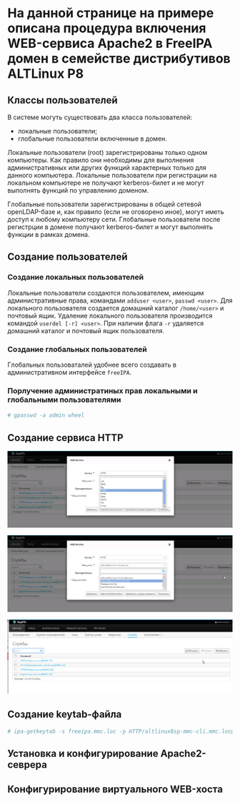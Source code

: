 # На данной странице на примере описана процедура включения WEB-сервиса Apache2 в FreeIPA домен в семействе дистрибутивов ALTLinux P8

## Классы пользователей
В системе могуть существовать два класса пользователей:
- локальные пользователи;
- глобальные пользователи включенные в домен.

Локальные пользователи (root) зарегистрированы только одном компьютеры. Как правило они необходимы для выполнения административных или других функций характерных только для данного компьютера. 
Локальные пользователи при регистрации на локальном компьютере не получают kerberos-билет и не могут выполнять функций по управлению доменом.

Глобальные пользователи зарегистрированы в общей сетевой openLDAP-базе и, как правило (если не оговорено иное), могут иметь доступ к любому компьютеру сети. 
Глобальные пользователи после регистрции в домене получают kerberos-билет и могут выполнять функции в рамках домена. 


## Создание пользователей

### Создание локальных пользователей

Локальные пользователи создаются пользователем, имеющим административные права, командами
`adduser <user>`, `passwd <user>`.
Для локального пользователя создается домашний каталог `/home/<user>` и почтовый ящик.
Удаление локального пользователя производится командой
`userdel [-r] <user>`.
При наличии флага `-r` удаляется домашний каталог и почтовый ящик пользователя.

### Создание глобальных пользователей

Глобальных пользоваталей удобнее всего создавать в административном интерфейсе `freeIPA`.




### Порлучение администратиных прав локальными и глобальными пользователями

```bash
# gpasswd -a admin wheel
```


## Создание сервиса HTTP

![Добавление сервиса HTTP - указание имени сервиса](images/addServiceHTTP.png)

![Добавление сервиса HTTP- указание имени хоста](images/addServiceHOST.png)

![Текущий список сервисов](images/serviceList.png)

## Создание keytab-файла
```bash
# ipa-getkeytab -s freeipa.mmc.loc -p HTTP/altlinux8sp-mmc-cli.mmc.loc@MMC.LOC  -k /etc/httpd2/http.keytab
```

## Установка и конфигурирование Apache2-севрера

## Конфигурирование виртуального WEB-хоста

